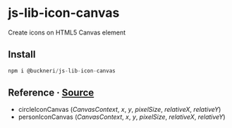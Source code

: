 # js-lib-icon-canvas

Create icons on HTML5 Canvas element

## Install

```js
npm i @buckneri/js-lib-icon-canvas
```

## Reference · [Source](https://github.com/ibuckner/js-lib/blob/master/packages/js-lib-icon-canvas/src/js-lib-icon-canvas.ts)

* circleIconCanvas (*CanvasContext*, *x*, *y*, *pixelSize*, *relativeX*, *relativeY*)
* personIconCanvas (*CanvasContext*, *x*, *y*, *pixelSize*, *relativeX*, *relativeY*)
